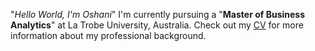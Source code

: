 "*Hello World, I'm Oshani*"
I'm currently pursuing a "**Master of Business Analytics**" at La Trobe University, Australia.
Check out my [CV](https://github.com/22011671/Oshani--CV) for more information about my professional background.
